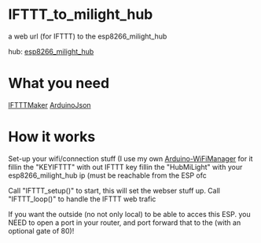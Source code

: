 # IFTTT_to_milight_hub
 a web url (for IFTTT) to the esp8266_milight_hub

hub: [esp8266_milight_hub](https://github.com/sidoh/esp8266_milight_hub)

# What you need
[IFTTTMaker](https://github.com/witnessmenow/arduino-ifttt-maker)
[ArduinoJson](https://github.com/bblanchon/ArduinoJson)

# How it works
Set-up your wifi/connection stuff (I use my own [Arduino-WiFiManager](https://github.com/jellewie/Arduino-WiFiManager) for it 
fillin the "KEYIFTTT" with out IFTTT key
fillin the "HubMiLight" with your esp8266_milight_hub ip (must be reachable from the ESP ofc

Call "IFTTT_setup()" to start, this will set the webser stuff up.
Call "IFTTT_loop()" to handle the IFTTT web trafic

If you want the outside (no not only local) to be able to acces this ESP. you NEED to open a port in your router, and port forward that to the <IESPIP>(with an optional gate of 80)!
